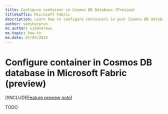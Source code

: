 ```yaml
---
title: Configure container in Cosmos DB Database (Preview)
titleSuffix: Microsoft Fabric
description: Learn how to configure containers in your Cosmos DB database in Microsoft Fabric during the preview, including steps like managing time-to-live (TTL) and indexing policy.
author: seesharprun
ms.author: sidandrews
ms.topic: how-to
ms.date: 07/03/2025
---
```


# Configure container in Cosmos DB database in Microsoft Fabric (preview)

[!INCLUDE[Feature preview note](../../includes/feature-preview-note.md)]

TODO
